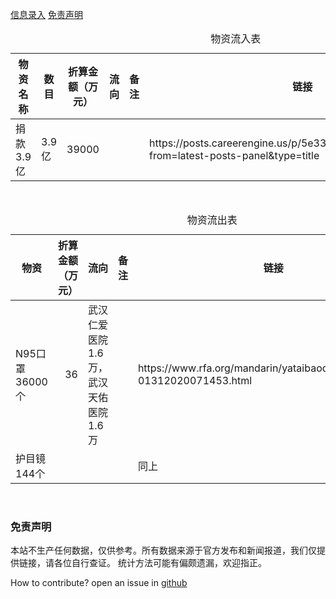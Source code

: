 
[信息录入](./CONTRIBUTE)
[免责声明](#免责声明)


<table id="">
    <caption>物资流入表</caption>
    <thead>
        <tr>
            <th>物资名称</th>
            <th>数目</th>
            <th>折算金额（万元）</th>
            <th>流向</th>
            <th>备注</th>
            <th>链接</th>
        </tr>
    </thead>
    <tbody>
        <tr>
            <td align="left">捐款3.9亿</td>
            <td align="left">3.9亿</td>
            <td align="right">39000</td>
            <td align="left"></td>
            <td align="left"></td>
            <td align="left">https://posts.careerengine.us/p/5e3329b80b20de7b7d61731f?from=latest-posts-panel&amp;type=title</td>
        </tr>
    </tbody>
</table>
<br>
<table id="">
    <caption>物资流出表</caption>
    <thead>
        <tr>
            <th>物资</th>
            <th>折算金额（万元）</th>
            <th>流向</th>
            <th>备注</th>
            <th>链接</th>
        </tr>
    </thead>
    <tbody>
        <tr>
            <td align="left">N95口罩36000个</td>
            <td align="right">36</td>
            <td align="left">武汉仁爱医院1.6万，武汉天佑医院1.6万</td>
            <td align="left"></td>
            <td align="left">https://www.rfa.org/mandarin/yataibaodao/huanjing/ql2-01312020071453.html</td>
        </tr>
        <tr>
            <td align="left">护目镜144个</td>
            <td align="left"></td>
            <td align="left"></td>
            <td align="left"></td>
            <td align="left">同上</td>
        </tr>
    </tbody>
</table>
<br>

<div id="免责声明"> <h3> 免责声明 </h3> </div>


本站不生产任何数据，仅供参考。所有数据来源于官方发布和新闻报道，我们仅提供链接，请各位自行查证。
统计方法可能有偏颇遗漏，欢迎指正。




How to contribute? open an issue in [github](https://github.com/WeileiZeng/red-cross)
